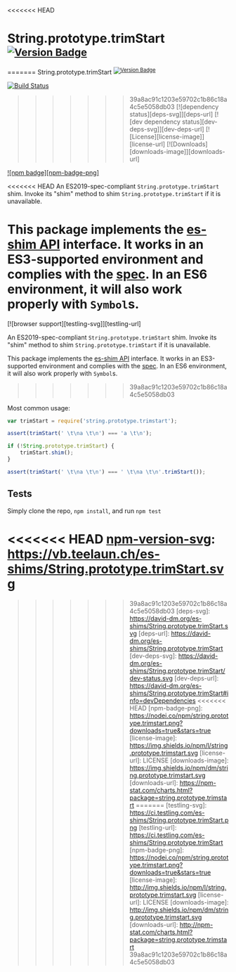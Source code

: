 <<<<<<< HEAD
# String.prototype.trimStart <sup>[![Version Badge][npm-version-svg]][package-url]</sup>

=======
String.prototype.trimStart <sup>[![Version Badge][npm-version-svg]][package-url]</sup>

[![Build Status][travis-svg]][travis-url]
>>>>>>> 39a8ac91c1203e59702c1b86c18a4c5e5058db03
[![dependency status][deps-svg]][deps-url]
[![dev dependency status][dev-deps-svg]][dev-deps-url]
[![License][license-image]][license-url]
[![Downloads][downloads-image]][downloads-url]

[![npm badge][npm-badge-png]][package-url]

<<<<<<< HEAD
An ES2019-spec-compliant `String.prototype.trimStart` shim. Invoke its "shim" method to shim `String.prototype.trimStart` if it is unavailable.

This package implements the [es-shim API](https://github.com/es-shims/api) interface. It works in an ES3-supported environment and complies with the [spec](https://www.ecma-international.org/ecma-262/6.0/#sec-object.assign). In an ES6 environment, it will also work properly with `Symbol`s.
=======
[![browser support][testling-svg]][testling-url]

An ES2019-spec-compliant `String.prototype.trimStart` shim. Invoke its "shim" method to shim `String.prototype.trimStart` if it is unavailable.

This package implements the [es-shim API](https://github.com/es-shims/api) interface. It works in an ES3-supported environment and complies with the [spec](http://www.ecma-international.org/ecma-262/6.0/#sec-object.assign). In an ES6 environment, it will also work properly with `Symbol`s.
>>>>>>> 39a8ac91c1203e59702c1b86c18a4c5e5058db03

Most common usage:
```js
var trimStart = require('string.prototype.trimstart');

assert(trimStart(' \t\na \t\n') === 'a \t\n');

if (!String.prototype.trimStart) {
	trimStart.shim();
}

assert(trimStart(' \t\na \t\n') === ' \t\na \t\n'.trimStart());
```

## Tests
Simply clone the repo, `npm install`, and run `npm test`

[package-url]: https://npmjs.com/package/string.prototype.trimstart
<<<<<<< HEAD
[npm-version-svg]: https://vb.teelaun.ch/es-shims/String.prototype.trimStart.svg
=======
[npm-version-svg]: http://vb.teelaun.ch/es-shims/String.prototype.trimStart.svg
[travis-svg]: https://travis-ci.org/es-shims/String.prototype.trimStart.svg
[travis-url]: https://travis-ci.org/es-shims/String.prototype.trimStart
>>>>>>> 39a8ac91c1203e59702c1b86c18a4c5e5058db03
[deps-svg]: https://david-dm.org/es-shims/String.prototype.trimStart.svg
[deps-url]: https://david-dm.org/es-shims/String.prototype.trimStart
[dev-deps-svg]: https://david-dm.org/es-shims/String.prototype.trimStart/dev-status.svg
[dev-deps-url]: https://david-dm.org/es-shims/String.prototype.trimStart#info=devDependencies
<<<<<<< HEAD
[npm-badge-png]: https://nodei.co/npm/string.prototype.trimstart.png?downloads=true&stars=true
[license-image]: https://img.shields.io/npm/l/string.prototype.trimstart.svg
[license-url]: LICENSE
[downloads-image]: https://img.shields.io/npm/dm/string.prototype.trimstart.svg
[downloads-url]: https://npm-stat.com/charts.html?package=string.prototype.trimstart
=======
[testling-svg]: https://ci.testling.com/es-shims/String.prototype.trimStart.png
[testling-url]: https://ci.testling.com/es-shims/String.prototype.trimStart
[npm-badge-png]: https://nodei.co/npm/string.prototype.trimstart.png?downloads=true&stars=true
[license-image]: http://img.shields.io/npm/l/string.prototype.trimstart.svg
[license-url]: LICENSE
[downloads-image]: http://img.shields.io/npm/dm/string.prototype.trimstart.svg
[downloads-url]: http://npm-stat.com/charts.html?package=string.prototype.trimstart
>>>>>>> 39a8ac91c1203e59702c1b86c18a4c5e5058db03
